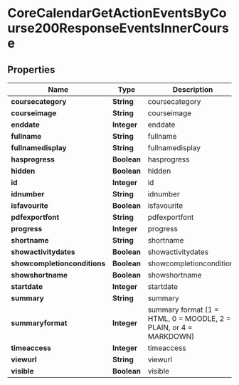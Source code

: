 

# CoreCalendarGetActionEventsByCourse200ResponseEventsInnerCourse


## Properties

| Name | Type | Description | Notes |
|------------ | ------------- | ------------- | -------------|
|**coursecategory** | **String** | coursecategory |  |
|**courseimage** | **String** | courseimage |  |
|**enddate** | **Integer** | enddate |  |
|**fullname** | **String** | fullname |  |
|**fullnamedisplay** | **String** | fullnamedisplay |  |
|**hasprogress** | **Boolean** | hasprogress |  |
|**hidden** | **Boolean** | hidden |  |
|**id** | **Integer** | id |  |
|**idnumber** | **String** | idnumber |  |
|**isfavourite** | **Boolean** | isfavourite |  |
|**pdfexportfont** | **String** | pdfexportfont |  |
|**progress** | **Integer** | progress |  [optional] |
|**shortname** | **String** | shortname |  |
|**showactivitydates** | **Boolean** | showactivitydates |  |
|**showcompletionconditions** | **Boolean** | showcompletionconditions |  |
|**showshortname** | **Boolean** | showshortname |  |
|**startdate** | **Integer** | startdate |  |
|**summary** | **String** | summary |  |
|**summaryformat** | **Integer** | summary format (1 &#x3D; HTML, 0 &#x3D; MOODLE, 2 &#x3D; PLAIN, or 4 &#x3D; MARKDOWN) |  |
|**timeaccess** | **Integer** | timeaccess |  [optional] |
|**viewurl** | **String** | viewurl |  |
|**visible** | **Boolean** | visible |  |



